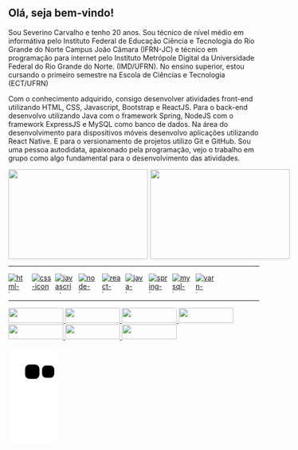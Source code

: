 ## Olá, seja bem-vindo!

Sou Severino Carvalho e tenho 20 anos. Sou técnico de nível médio em informátiva pelo Instituto Federal de Educação Ciência e Tecnologia do Rio Grande do Norte Campus João Câmara (IFRN-JC) e técnico em programação para internet pelo Instituto Metrópole Digital da Universidade Federal do Rio Grande do Norte. (IMD/UFRN). No ensino superior, estou cursando o primeiro semestre na Escola de Ciências e Tecnologia (ECT/UFRN)

Com o conhecimento adquirido, consigo desenvolver atividades front-end utilizando HTML, CSS, Javascript, Bootstrap e ReactJS. Para o back-end desenvolvo utilizando Java com o framework Spring, NodeJS com o framework ExpressJS e MySQL como banco de dados. Na área do desenvolvimento para dispositivos móveis desenvolvo aplicações utilizando React Native. E para o versionamento de projetos utilizo Git e GitHub. Sou uma pessoa autodidata, apaixonado pela programação, vejo o trabalho em grupo como algo fundamental para o desenvolvimento das atividades.

<div>
  <a href="https://github.com/severino-carvalho">
  <div style="display:flex; gap:5px;">
    <img 
    height="180em"
    width="280em" 
    src="https://github-readme-stats.vercel.app/api?username=severino-carvalho&show_icons=true&theme=gruvbox&include_all_commits=true&count_private=true&hide_border=true" />
    <img
    height="180em" 
    width="280em" 
    src="https://github-readme-stats.vercel.app/api/top-langs/?username=severino-carvalho&layout=compact&langs_count=7&theme=gruvbox&show_icons=true&hide_border=true"/>
  </div>
</div>

-----

<div style="display: flex; gap: 7px;">
  <img align="center" alt="html-icon" height="40" width="40" src="https://cdn.jsdelivr.net/gh/devicons/devicon/icons/html5/html5-original-wordmark.svg" />
  <img align="center" alt="css-icon" height="40" width="40" src="https://cdn.jsdelivr.net/gh/devicons/devicon/icons/css3/css3-original-wordmark.svg" />
  <img align="center" alt="javascript-icon" height="40" width="40" src="https://cdn.jsdelivr.net/gh/devicons/devicon/icons/javascript/javascript-original.svg" />
  <!--
  <img align="center" alt="Icon-Ts" height="40" width="40" src="https://raw.githubusercontent.com/devicons/devicon/master/icons/typescript/typescript-plain.svg" />
  -->
  <img align="center" alt="node-icon" height="40" width="40" src="https://cdn.jsdelivr.net/gh/devicons/devicon/icons/nodejs/nodejs-original.svg" />
  <img align="center" alt="react-icon" height="40" width="40" src="https://cdn.jsdelivr.net/gh/devicons/devicon/icons/react/react-original-wordmark.svg" />
  <img align="center" alt="java-icon" height="40" width="40" src="https://cdn.jsdelivr.net/gh/devicons/devicon/icons/java/java-original-wordmark.svg" /> 
  <img align="center" alt="spring-icon" height="40" width="40" src="https://cdn.jsdelivr.net/gh/devicons/devicon/icons/spring/spring-original-wordmark.svg" /> 
  <img align="center" alt="mysql-icon" height="40" width="40" src="https://cdn.jsdelivr.net/gh/devicons/devicon/icons/mysql/mysql-original-wordmark.svg" />
  <img align="center" alt="yarn-icon" height="40" width="40" src="https://cdn.jsdelivr.net/gh/devicons/devicon/icons/yarn/yarn-original-wordmark.svg" />
  </div>

<div> 

---

<div>
  <!--  Discord -->
  <a 
  href="https://discord.gg/9WpdURtWKE" 
  target="_blank">
    <img
    style="width: 110px; height: 30px;" 
    src="https://img.shields.io/badge/Discord-7289DA?style=for-the-badge&logo=discord&logoColor=white" 
    target="_blank" />
  </a>
  <!--  GitHub  -->
  <a 
  href="http://github.com/severino-carvalho"
  target="_blank">
    <img 
    style="width: 110px; height: 30px;"
    src="https://img.shields.io/badge/GitHub-100000?style=for-the-badge&logo=github&logoColor=white" target="_blank">
  </a>
  <!--  Gmail  -->
  <a href="mailto:severinocarvalho14@gmail.com">
    <img 
    style="width: 110px; height: 30px;"
    src="https://camo.githubusercontent.com/571384769c09e0c66b45e39b5be70f68f552db3e2b2311bc2064f0d4a9f5983b/68747470733a2f2f696d672e736869656c64732e696f2f62616467652f476d61696c2d4431343833363f7374796c653d666f722d7468652d6261646765266c6f676f3d676d61696c266c6f676f436f6c6f723d7768697465" 
    data-canonical-src="https://img.shields.io/badge/Gmail-D14836?style=for-the-badge&logo=gmail&logoColor=white" />
  </a>
  <!--  Instagram  -->
  <a 
  href="https://www.instagram.com/dev_severino/" 
  target="_blank">
    <img 
    style="width: 110px; height: 30px;"
    src="https://img.shields.io/badge/-Instagram-%23E4405F?style=for-the-badge&logo=instagram&logoColor=white" target="_blank" />
  </a>
  <!--  LinkedIn  -->
  <a 
  href="https://www.linkedin.com/in/dev-severino-carvalho/"
  target="_blank">
    <img 
    style="width: 110px; height: 30px;"
    src="https://img.shields.io/badge/-LinkedIn-%230077B5?style=for-the-badge&logo=linkedin&logoColor=white" target="_blank">
  </a> 
  <!--  Twitter  -->
  <a 
  href="https://twitter.com/dev_severino" 
  target="_blank">
    <img 
    style="width: 110px; height: 30px;"
    src="https://img.shields.io/badge/Twitter-1DA1F2?style=for-the-badge&logo=twitter&logoColor=white" 
    target="_blank">
  </a>
  <!--  WhatsApp  -->
  <a 
  href="https://wa.me/5584994650540"
  target="_blank">
    <img 
    style="width: 110px; height: 30px;"
    src="https://img.shields.io/badge/WhatsApp-25D366?style=for-the-badge&logo=whatsapp&logoColor=white" target="_blank">
  </a>

</div>

  ![Snake animation](https://github.com/severino-carvalho/severino-carvalho/blob/output/github-contribution-grid-snake.svg)
 
</div>

